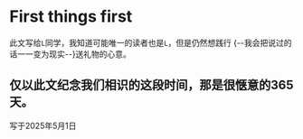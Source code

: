 # First things first

此文写给`L`同学，我知道可能唯一的读者也是`L`，但是仍然想践行 {--我会把说过的话一一变为现实--}送礼物的心意。  

## 仅以此文纪念我们相识的这段时间，那是很惬意的365天。

写于2025年5月1日


